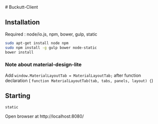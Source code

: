 # Buckutt-Client

## Installation

Required : node/io.js, npm, bower, gulp, static

```sh
sudo apt-get install node npm
sudo npm install -g gulp bower node-static
bower install
```

### Note about material-design-lite

Add `window.MaterialLayoutTab = MaterialLayoutTab;` after function declaration (
`function MaterialLayoutTab(tab, tabs, panels, layout) {`)

## Starting

```sh
static
```

Open browser at http://localhost:8080/
